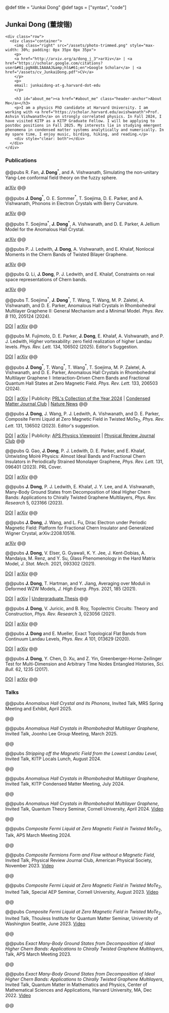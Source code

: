 @def title = "Junkai Dong"
@def tags = ["syntax", "code"]

## Junkai Dong (董焌锴)

~~~
<div class="row">
  <div class="container">
    <img class="right" src="/assets/photo-trimmed.png" style="max-width: 30%; padding: 0px 35px 0px 35px">
    <p>
    <a href="http://arxiv.org/a/dong_j_3">arXiv</a> | <a href="https://scholar.google.com/citations?user&#61;pgN4BLIAAAAJ&amp;hl&#61;en">Google Scholar</a> | <a href="/assets/cv_JunkaiDong.pdf">CV</a>
    </p>
    <p>
    email: junkaidong-at-g.harvard-dot-edu 
    </p>

    <h3 id="about_me"><a href="#about_me" class="header-anchor">About Me</a></h3>
    <p>I am a physics PhD candidate at Harvard University. I am working with <a href="https://scholar.harvard.edu/avishwanath">Prof. Ashvin Vishwanath</a> on strongly correlated physics. In Fall 2024, I have visited KITP as a KITP Graduate Fellow. I will be applying to postdoc positions in Fall 2025. My interests lie in studying emergent phenomena in condensed matter systems analytically and numerically. In my spare time, I enjoy music, birding, hiking, and reading.</p>
    <div style="clear: both"></div>      
  </div>
</div>
~~~
<!-- [arXiv](http://arxiv.org/a/dong_j_3)|[Google Scholar](https://scholar.google.com/citations?user=rN7bQi0AAAAJ&hl=en)|[CV](/assets/cv_new.pdf) -->
<!-- ### About Me
I am a physics graduate student at Harvard University. I am working with [Prof. Ashvin Vishwanath](https://scholar.harvard.edu/avishwanath) on strongly correlated physics. My interests lie in studying emergent phenomena in condensed matter systems analytically and numerically. In my spare time, I enjoy music, hiking, and reading. -->
### Publications

@@pubs R. Fan, **J. Dong**$^*$, and A. Vishwanath, Simulating the non-unitary Yang-Lee conformal field theory on the fuzzy sphere.

[arXiv](https://arxiv.org/abs/2505.06342)
@@

@@pubs **J. Dong**$^*$, O. E. Sommer$^*$, T. Soejima, D. E. Parker, and A. Vishwanath, Phonons in Electron Crystals with Berry Curvature.

[arXiv](https://arxiv.org/abs/2503.16390)
@@

@@pubs T. Soejima$^*$, **J. Dong**$^*$, A. Vishwanath, and D. E. Parker, A Jellium Model for the Anomalous Hall Crystal.

[arXiv](https://arxiv.org/abs/2503.12704)
@@

@@pubs P. J. Ledwith, **J. Dong**, A. Vishwanath, and E. Khalaf, Nonlocal Moments in the Chern Bands of Twisted Bilayer Graphene.

[arXiv](https://arxiv.org/abs/2408.16761)
@@

@@pubs Q. Li, **J. Dong**, P. J. Ledwith, and E. Khalaf, Constraints on real space representations of Chern bands.

[arXiv](https://arxiv.org/abs/2407.02561)
@@

@@pubs T. Soejima$^*$, **J. Dong**$^*$, T. Wang, T. Wang, M. P. Zaletel, A. Vishwanath, and D. E. Parker, Anomalous Hall Crystals in Rhombohedral Multilayer Graphene II: General Mechanism and a Minimal Model. *Phys. Rev. B* 110, 205124 (2024).

[DOI](https://doi.org/10.1103/PhysRevB.110.205124) | [arXiv](https://arxiv.org/abs/2403.05522)
@@

@@pubs M. Fujimoto, D. E. Parker, **J. Dong**, E. Khalaf, A. Vishwanath, and P. J. Ledwith, Higher vortexability: zero field realization of higher Landau levels. *Phys. Rev. Lett.* 134, 106502 (2025). Editor's Suggestion.

[DOI](https://doi.org/10.1103/PhysRevLett.134.106502) | [arXiv](https://arxiv.org/abs/2403.00856) 
@@

@@pubs **J. Dong**$^*$, T. Wang$^*$, T. Wang$^*$, T. Soejima, M. P. Zaletel, A. Vishwanath, and D. E. Parker, Anomalous Hall Crystals in Rhombohedral Multilayer Graphene I: Interaction-Driven Chern Bands and Fractional Quantum Hall States at Zero Magnetic Field. *Phys. Rev. Lett.* 133, 206503 (2024).

[DOI](https://doi.org/10.1103/PhysRevLett.133.206503) | [arXiv](https://arxiv.org/abs/2311.05568) | Publicity: [PRL's Collection of the Year 2024](https://promo.aps.org/PRL2024) | [Condensed Matter Journal Club](https://www.condmatjclub.org/jccm_january_2024_02/) | [Nature News](https://www.nature.com/articles/d41586-024-00832-z)
@@

@@pubs **J. Dong**, J. Wang, P. J. Ledwith, A. Vishwanath, and D. E. Parker, Composite Fermi Liquid at Zero Magnetic Field in Twisted $\textrm{MoTe}_2$, *Phys. Rev. Lett.* 131, 136502 (2023). Editor's suggestion.

[DOI](https://doi.org/10.1103/PhysRevLett.131.136502) | [arXiv](https://arxiv.org/abs/2306.01719) | Publicity: [APS Physics Viewpoint](https://physics.aps.org/articles/v16/163) | [Physical Review Journal Club](https://www.youtube.com/watch?v=Nt0CQhfvaGc)
@@

@@pubs Q. Gao, **J. Dong**, P. J. Ledwith, D. E. Parker, and E. Khalaf, Untwisting Moirè Physics: Almost Ideal Bands and Fractional Chern Insulators in Periodically Strained Monolayer Graphene, *Phys. Rev. Lett.* 131, 096401 (2023). PRL Cover.

[DOI](https://doi.org/10.1103/PhysRevLett.131.096401) | [arXiv](https://arxiv.org/abs/2211.00658)
@@

@@pubs **J. Dong**, P. J. Ledwith, E. Khalaf, J. Y. Lee, and A. Vishwanath, Many-Body Ground States from Decomposition of Ideal Higher Chern Bands: Applications to Chirally Twisted Graphene Multilayers, *Phys. Rev. Research* 5, 023166 (2023).

[DOI](https://doi.org/10.1103/PhysRevResearch.5.023166) | [arXiv](https://arxiv.org/abs/2210.13477)
@@

@@pubs **J. Dong**, J. Wang, and L. Fu, Dirac Electron under Periodic Magnetic Field: Platform for Fractional Chern Insulator and Generalized Wigner Crystal, arXiv:2208.10516. 

[arXiv](https://arxiv.org/abs/2208.10516)
@@

@@pubs **J. Dong**, V. Elser, G. Gyawali, K. Y. Jee, J. Kent-Dobias, A. Mandaiya, M. Renz, and Y. Su, Glass Phenomenology in the Hard Matrix Model, *J. Stat. Mech.* 2021, 093302 (2021). 

[DOI](https://doi.org/10.1088/1742-5468/ac1f25) | [arXiv](https://arxiv.org/abs/1912.07558)
@@

@@pubs **J. Dong**, T. Hartman, and Y. Jiang, Averaging over Moduli in Deformed WZW Models, *J. High Energ. Phys.* 2021, 185 (2021). 

[DOI](https://doi.org/10.1007/JHEP09(2021)185) | [arXiv](https://arxiv.org/abs/2105.12594) | [Undergraduate Thesis](assets/JDthesis_Cornell.pdf)
@@

@@pubs **J. Dong**, V. Juricic, and B. Roy, Topolectric Circuits: Theory and Construction, *Phys. Rev. Research* 3, 023056 (2021). 

[DOI](https://doi.org/10.1103/PhysRevResearch.3.023056) | [arXiv](https://arxiv.org/abs/2008.11202)
@@

@@pubs **J. Dong** and E. Mueller, Exact Topological Flat Bands from Continuum Landau Levels, *Phys. Rev. A* 101, 013629 (2020). 

[DOI](https://doi.org/10.1103/PhysRevA.101.013629) | [arXiv](https://arxiv.org/abs/1910.08429)
@@

@@pubs **J. Dong**, Y. Chen, D. Xu, and Z. Yin, Greenberger-Horne-Zeilinger Test for Multi-Dimension and Arbitrary Time Nodes Entangled Histories, *Sci. Bull.* 62, 1235 (2017). 

[DOI](https://doi.org/10.1016/j.scib.2017.08.010) | [arXiv](https://arxiv.org/abs/1610.04296)
@@

### Talks

@@pubs *Anomalous Hall Crystal and its Phonons*, Invited Talk, MRS Spring Meeting and Exhibit, April 2025.

@@

@@pubs *Anomalous Hall Crystals in Rhombohedral Multilayer Graphene*, Invited Talk, Joonho Lee Group Meeting, March 2025.

@@

@@pubs *Stripping off the Magnetic Field from the Lowest Landau Level*, Invited Talk, KITP Locals Lunch, August 2024.

@@

@@pubs *Anomalous Hall Crystals in Rhombohedral Multilayer Graphene*, Invited Talk, KITP Condensed Matter Meeting, July 2024.

@@

@@pubs *Anomalous Hall Crystals in Rhombohedral Multilayer Graphene*, Invited Talk, Quantum Theory Seminar, Cornell University, April 2024. [Video](https://www.youtube.com/watch?v=huH89VB2wao)

@@


@@pubs *Composite Fermi Liquid at Zero Magnetic Field in Twisted $\textrm{MoTe}_2$*, Talk, APS March Meeting 2024.

@@

<!-- @@pubs *Anomalous Hall Crystals in Rhombohedral Multilayer Graphene*, Poster, Thouless Institute for Quantum Matter Winter Workshop, WA, Jan 2024.

@@

@@pubs *Composite Fermi Liquid at Zero Magnetic Field in Twisted $\textrm{MoTe}_2$*, Poster, Thouless Institute for Quantum Matter Winter Workshop, WA, Jan 2024.

@@

@@pubs *Anomalous Hall Crystals in Rhombohedral Multilayer Graphene*, Poster, National High Magnetic Field Laboratory Theory Winter School, FL, Jan 2024.

@@

@@pubs *Composite Fermi Liquid at Zero Magnetic Field in Twisted $\textrm{MoTe}_2$*, Poster, National High Magnetic Field Laboratory Theory Winter School, FL, Jan 2024.

@@ -->

@@pubs *Composite Fermions Form and Flow without a Magnetic Field*, Invited Talk, Physical Review Journal Club, American Physical Society, November 2023. [Video](https://www.youtube.com/watch?v=Nt0CQhfvaGc)

@@

@@pubs *Composite Fermi Liquid at Zero Magnetic Field in Twisted $\textrm{MoTe}_2$*, Invited Talk, Special AEP Seminar, Cornell University, August 2023. [Video](https://youtu.be/IB8j-y0ZUNY)

@@

<!-- @@pubs *Composite Fermi Liquid at Zero Magnetic Field in Twisted $\textrm{MoTe}_2$*, Poster, Princeton Summer School on Condensed Matter Physics 2023, Princeton University, July 2023.

@@ -->

@@pubs *Composite Fermi Liquid at Zero Magnetic Field in Twisted $\textrm{MoTe}_2$*, Invited Talk, Thouless Institute for Quantum Matter Seminar, University of Washington Seattle, June 2023. [Video](https://youtu.be/_tiNgVlEjYc)

@@

<!-- @@pubs *Exact Many-Body Ground States from Decomposition of Ideal Higher Chern Bands: Applications to Chirally Twisted Graphene Multilayers*, Poster, Spring 2023 meeting of the Simons Collaboration on Ultra-Quantum Matter, CU Boulder, CO, May 2023.

@@ -->

@@pubs *Exact Many-Body Ground States from Decomposition of Ideal Higher Chern Bands: Applications to Chirally Twisted Graphene Multilayers*, Talk, APS March Meeting 2023.

@@

<!-- @@pubs *Exact Many-Body Ground States from Decomposition of Ideal Higher Chern Bands: Applications to Chirally Twisted Graphene Multilayers*, Poster, National High Magnetic Field Laboratory Theory Winter School, FL, Jan 2023.

@@ -->

@@pubs *Exact Many-Body Ground States from Decomposition of Ideal Higher Chern Bands: Applications to Chirally Twisted Graphene Multilayers*, Invited Talk, Quantum Matter in Mathematics and Physics, Center of Mathematical Sciences and Applications, Harvard University, MA, Dec 2022. [Video](https://www.youtube.com/watch?v=RfUKlzKs70o)

@@

<!-- @@pubs *Exact Topological Flat Bands from Continuum Landau Levels*, Poster, ARO/AFOSR MURI Program
Review Meeting, UMass Amherst, MA, Oct 2019. 

@@ -->
